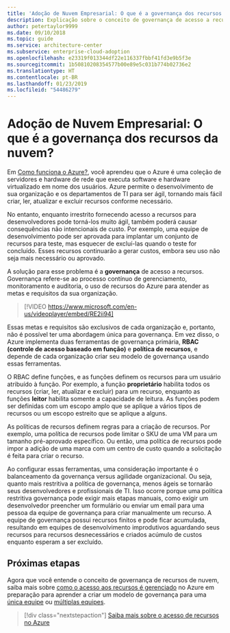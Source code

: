 ```yaml
---
title: 'Adoção de Nuvem Empresarial: O que é a governança dos recursos da nuvem?'
description: Explicação sobre o conceito de governança de acesso a recursos no Azure
author: petertaylor9999
ms.date: 09/10/2018
ms.topic: guide
ms.service: architecture-center
ms.subservice: enterprise-cloud-adoption
ms.openlocfilehash: e23319f013344df22e116337fbbf41fd3e9b5f3e
ms.sourcegitcommit: 1b50810208354577b00e89e5c031b774b02736e2
ms.translationtype: HT
ms.contentlocale: pt-BR
ms.lasthandoff: 01/23/2019
ms.locfileid: "54486279"
---
```

# <a name="enterprise-cloud-adoption-what-is-cloud-resource-governance"></a>Adoção de Nuvem Empresarial: O que é a governança dos recursos da nuvem?

Em [Como funciona o Azure?](what-is-azure.md), você aprendeu que o Azure é uma coleção de servidores e hardware de rede que executa software e hardware virtualizado em nome dos usuários. Azure permite o desenvolvimento de sua organização e os departamentos de TI para ser ágil, tornando mais fácil criar, ler, atualizar e excluir recursos conforme necessário.

No entanto, enquanto irrestrito fornecendo acesso a recursos para desenvolvedores pode torná-los muito ágil, também poderá causar consequências não intencionais de custo. Por exemplo, uma equipe de desenvolvimento pode ser aprovada para implantar um conjunto de recursos para teste, mas esquecer de excluí-las quando o teste for concluído. Esses recursos continuarão a gerar custos, embora seu uso não seja mais necessário ou aprovado. 

A solução para esse problema é a **governança** de acesso a recursos. Governança refere-se ao processo contínuo de gerenciamento, monitoramento e auditoria, o uso de recursos do Azure para atender as metas e requisitos da sua organização. 

> [!VIDEO https://www.microsoft.com/en-us/videoplayer/embed/RE2ii94] 

Essas metas e requisitos são exclusivos de cada organização e, portanto, não é possível ter uma abordagem única para governança. Em vez disso, o Azure implementa duas ferramentas de governança primária, **RBAC (controle de acesso baseado em função)** e **política de recursos**, e depende de cada organização criar seu modelo de governança usando essas ferramentas.

O RBAC define funções, e as funções definem os recursos para um usuário atribuído à função. Por exemplo, a função **proprietário** habilita todos os recursos (criar, ler, atualizar e excluir) para um recurso, enquanto as funções **leitor** habilita somente a capacidade de leitura. As funções podem ser definidas com um escopo amplo que se aplique a vários tipos de recursos ou um escopo estreito que se aplique a alguns. 

As políticas de recursos definem regras para a criação de recursos. Por exemplo, uma política de recursos pode limitar o SKU de uma VM para um tamanho pré-aprovado específico. Ou então, uma política de recursos pode impor a adição de uma marca com um centro de custo quando a solicitação é feita para criar o recurso. 

Ao configurar essas ferramentas, uma consideração importante é o balanceamento da governança versus agilidade organizacional. Ou seja, quanto mais restritiva a política de governança, menos ágeis se tornarão seus desenvolvedores e profissionais de TI. Isso ocorre porque uma política restritiva governança pode exigir mais etapas manuais, como exigir um desenvolvedor preencher um formulário ou enviar um email para uma pessoa da equipe de governança para criar manualmente um recurso. A equipe de governança possui recursos finitos e pode ficar acumulada, resultando em equipes de desenvolvimento improdutivos aguardando seus recursos para recursos desnecessários e criados acúmulo de custos enquanto esperam a ser excluído.

## <a name="next-steps"></a>Próximas etapas

Agora que você entende o conceito de governança de recursos de nuvem, saiba mais sobre [como o acesso aos recursos é gerenciado](azure-resource-access.md) no Azure em preparação para aprender a criar um modelo de governança para uma [única equipe](../governance/governance-single-team.md) ou [múltiplas equipes](../governance/governance-multiple-teams.md).

> [!div class="nextstepaction"]
> [Saiba mais sobre o acesso de recursos no Azure](azure-resource-access.md)
